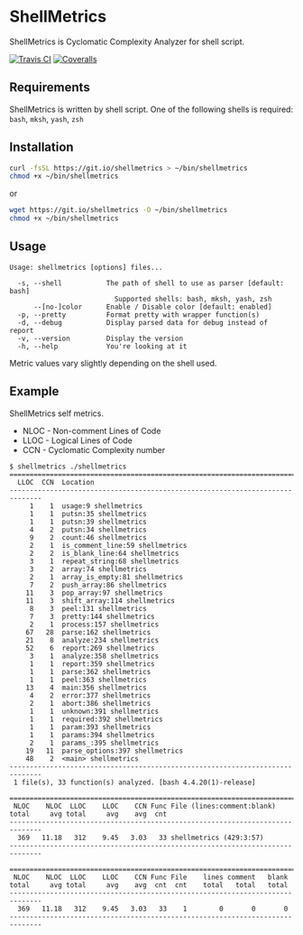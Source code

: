 # ShellMetrics

ShellMetrics is Cyclomatic Complexity Analyzer for shell script.

[![Travis CI](https://img.shields.io/travis/com/shellspec/shellmetrics/master.svg?label=TravisCI&style=flat-square)](https://travis-ci.com/shellspec/shellmetrics)
[![Coveralls](https://img.shields.io/coveralls/github/shellspec/shellmetrics.svg?label=Coveralls&style=flat-square)](https://coveralls.io/github/shellspec/shellmetrics?branch=master)

## Requirements

ShellMetrics is written by shell script.
One of the following shells is required: `bash`, `mksh`, `yash`, `zsh`

## Installation

```sh
curl -fsSL https://git.io/shellmetrics > ~/bin/shellmetrics
chmod +x ~/bin/shellmetrics
```

or

```sh
wget https://git.io/shellmetrics -O ~/bin/shellmetrics
chmod +x ~/bin/shellmetrics
```

## Usage

```
Usage: shellmetrics [options] files...

  -s, --shell           The path of shell to use as parser [default: bash]
                          Supported shells: bash, mksh, yash, zsh
      --[no-]color      Enable / Disable color [default: enabled]
  -p, --pretty          Format pretty with wrapper function(s)
  -d, --debug           Display parsed data for debug instead of report
  -v, --version         Display the version
  -h, --help            You're looking at it
```

Metric values vary slightly depending on the shell used.

## Example

ShellMetrics self metrics.

- NLOC - Non-comment Lines of Code
- LLOC - Logical Lines of Code
- CCN - Cyclomatic Complexity number

```console
$ shellmetrics ./shellmetrics
==============================================================================
  LLOC  CCN  Location
------------------------------------------------------------------------------
     1    1  usage:9 shellmetrics
     1    1  putsn:35 shellmetrics
     1    1  putsn:39 shellmetrics
     4    2  putsn:34 shellmetrics
     9    2  count:46 shellmetrics
     2    1  is_comment_line:59 shellmetrics
     2    2  is_blank_line:64 shellmetrics
     3    1  repeat_string:68 shellmetrics
     3    2  array:74 shellmetrics
     2    1  array_is_empty:81 shellmetrics
     7    2  push_array:86 shellmetrics
    11    3  pop_array:97 shellmetrics
    11    3  shift_array:114 shellmetrics
     8    3  peel:131 shellmetrics
     7    3  pretty:144 shellmetrics
     2    1  process:157 shellmetrics
    67   28  parse:162 shellmetrics
    21    8  analyze:234 shellmetrics
    52    6  report:269 shellmetrics
     3    1  analyze:358 shellmetrics
     1    1  report:359 shellmetrics
     1    1  parse:362 shellmetrics
     1    1  peel:363 shellmetrics
    13    4  main:356 shellmetrics
     4    2  error:377 shellmetrics
     2    1  abort:386 shellmetrics
     1    1  unknown:391 shellmetrics
     1    1  required:392 shellmetrics
     1    1  param:393 shellmetrics
     1    1  params:394 shellmetrics
     2    1  params_:395 shellmetrics
    19   11  parse_options:397 shellmetrics
    48    2  <main> shellmetrics
------------------------------------------------------------------------------
 1 file(s), 33 function(s) analyzed. [bash 4.4.20(1)-release]

==============================================================================
 NLOC    NLOC  LLOC    LLOC    CCN Func File (lines:comment:blank)
total     avg total     avg    avg  cnt
------------------------------------------------------------------------------
  369   11.18   312    9.45   3.03   33 shellmetrics (429:3:57)
------------------------------------------------------------------------------

==============================================================================
 NLOC    NLOC  LLOC    LLOC    CCN Func File    lines comment   blank
total     avg total     avg    avg  cnt  cnt    total   total   total
------------------------------------------------------------------------------
  369   11.18   312    9.45   3.03   33    1        0       0       0
------------------------------------------------------------------------------
```
